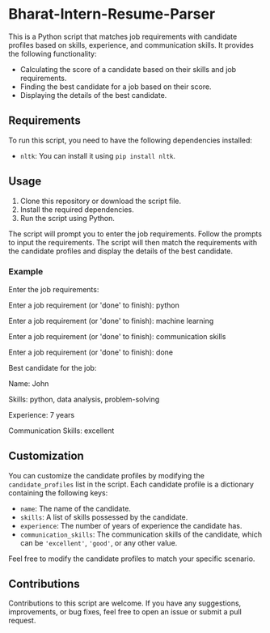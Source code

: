 # Bharat-Intern-Resume-Parser

This is a Python script that matches job requirements with candidate profiles based on skills, experience, and communication skills. It provides the following functionality:

- Calculating the score of a candidate based on their skills and job requirements.
- Finding the best candidate for a job based on their score.
- Displaying the details of the best candidate.

## Requirements

To run this script, you need to have the following dependencies installed:

- `nltk`: You can install it using `pip install nltk`.

## Usage

1. Clone this repository or download the script file.
2. Install the required dependencies.
3. Run the script using Python.

The script will prompt you to enter the job requirements. Follow the prompts to input the requirements. The script will then match the requirements with the candidate profiles and display the details of the best candidate.

### Example

Enter the job requirements:

Enter a job requirement (or 'done' to finish): python

Enter a job requirement (or 'done' to finish): machine learning

Enter a job requirement (or 'done' to finish): communication skills

Enter a job requirement (or 'done' to finish): done


Best candidate for the job:

Name: John

Skills: python, data analysis, problem-solving

Experience: 7 years

Communication Skills: excellent


## Customization

You can customize the candidate profiles by modifying the `candidate_profiles` list in the script. Each candidate profile is a dictionary containing the following keys:

- `name`: The name of the candidate.
- `skills`: A list of skills possessed by the candidate.
- `experience`: The number of years of experience the candidate has.
- `communication_skills`: The communication skills of the candidate, which can be `'excellent'`, `'good'`, or any other value.

Feel free to modify the candidate profiles to match your specific scenario.

## Contributions

Contributions to this script are welcome. If you have any suggestions, improvements, or bug fixes, feel free to open an issue or submit a pull request.




